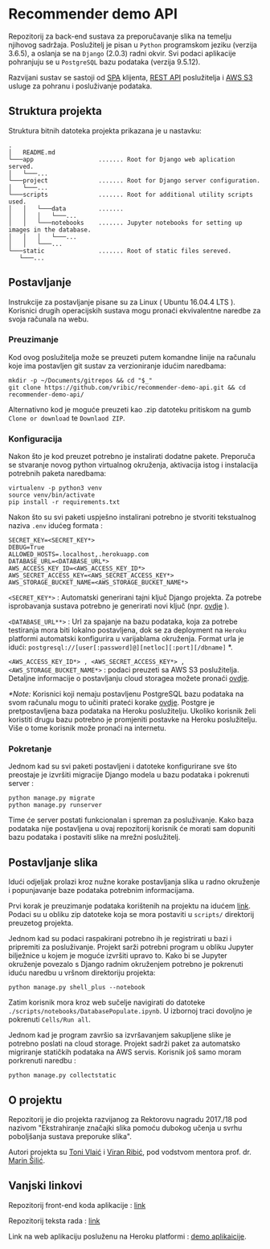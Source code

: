 # Recommender demo API

Repozitorij za back-end sustava za preporučavanje slika na temelju njihovog sadržaja. Poslužitelj je pisan u `Python` programskom jeziku (verzija 3.6.5), a oslanja se na `Django` (2.0.3) radni okvir. Svi podaci aplikacije pohranjuju se u `PostgreSQL` bazu podataka (verzija 9.5.12).

Razvijani sustav se sastoji od [SPA](https://en.wikipedia.org/wiki/Single-page_application "Single Page Application") klijenta,
[REST API](https://en.wikipedia.org/wiki/Representational_state_transfer "Representational state transfer") poslužitelja i [AWS S3](https://aws.amazon.com/s3/ "Amazon Web Services Simple Storage Service") usluge za pohranu i posluživanje podataka.

## Struktura projekta
 
 Struktura bitnih datoteka projekta prikazana je u nastavku: 
 
 ```
 .
│   README.md
└───app                  ....... Root for Django web aplication served.
│   └───...         
└───project              ....... Root for Django server configuration.
│   └───...         
└───scripts              ....... Root for additional utility scripts used.
│   │   └───data         ....... 
│   │   │   └───...
│   │   └───notebooks    ....... Jupyter notebooks for setting up images in the database.
│   │   │   └───...
│   │   └───...
└───static               ....... Root of static files sereved.
    └───...         
 ```

## Postavljanje

Instrukcije za postavljanje pisane su za Linux ( Ubuntu 16.04.4 LTS ). Korisnici drugih operacijskih sustava mogu pronaći ekvivalentne naredbe za svoja računala na webu.

### Preuzimanje 

Kod ovog poslužitelja može se preuzeti putem komandne linije na računalu koje ima postavljen git sustav za verzioniranje idućim naredbama: 

```
mkdir -p ~/Documents/gitrepos && cd "$_"
git clone https://github.com/vribic/recommender-demo-api.git && cd recommender-demo-api/
```

Alternativno kod je moguće preuzeti kao .zip datoteku pritiskom na gumb `Clone or download` te `Downlaod ZIP`.

### Konfiguracija

Nakon što je kod preuzet potrebno je instalirati dodatne pakete. Preporuča se stvaranje novog python virtualnog okruženja, aktivacija istog i instalacija potrebnih paketa naredbama:

```
virtualenv -p python3 venv
source venv/bin/activate
pip install -r requirements.txt
```

Nakon što su svi paketi uspješno instalirani potrebno je stvoriti tekstualnog naziva `.env` idućeg formata : 

```
SECRET_KEY=<SECRET_KEY*>
DEBUG=True
ALLOWED_HOSTS=.localhost,.herokuapp.com
DATABASE_URL=<DATABASE_URL*>
AWS_ACCESS_KEY_ID=<AWS_ACCESS_KEY_ID*>
AWS_SECRET_ACCESS_KEY=<AWS_SECRET_ACCESS_KEY*>
AWS_STORAGE_BUCKET_NAME=<AWS_STORAGE_BUCKET_NAME*>
```

`<SECRET_KEY*>` : Automatski generirani tajni ključ Django projekta. Za potrebe isprobavanja sustava potrebno je generirati novi ključ (npr. [ovdje](https://www.miniwebtool.com/django-secret-key-generator/) ).

`<DATABASE_URL**>` : Url za spajanje na bazu podataka, koja za potrebe testiranja mora biti lokalno postavljena, dok se za deployment na `Heroku` platformi automatski konfigurira u varijablama okruženja. Format urla je idući: `postgresql://[user[:password]@][netloc][:port][/dbname]` \*.

`<AWS_ACCESS_KEY_ID*> , <AWS_SECRET_ACCESS_KEY*> , <AWS_STORAGE_BUCKET_NAME*>` : podaci preuzeti sa AWS S3 poslužitelja. Detaljne informacije o postavljanju cloud storagea možete pronaći [ovdje](https://simpleisbetterthancomplex.com/tutorial/2017/08/01/how-to-setup-amazon-s3-in-a-django-project.html). 

*\*Note:* Korisnici koji nemaju postavljenu PostgreSQL bazu podataka na svom računalu mogu to učiniti prateći korake [ovdje](https://www.digitalocean.com/community/tutorials/how-to-install-and-use-postgresql-on-ubuntu-16-04). Postgre je pretpostavljena baza podataka na Heroku poslužitelju. Ukoliko korisnik želi koristiti drugu bazu potrebno je promjeniti postavke na Heroku poslužitelju. Više o tome korisnik može pronaći na internetu. 


### Pokretanje

Jednom kad su svi paketi postavljeni i datoteke konfigurirane sve što preostaje je izvršiti migracije Django modela u bazu podataka i pokrenuti server : 

```
python manage.py migrate
python manage.py runserver
```

Time će server postati funkcionalan i spreman za posluživanje. Kako baza podataka nije postavljena u ovaj repozitorij korisnik će morati sam dopuniti bazu podataka i postaviti slike na mrežni poslužitelj. 


## Postavljanje slika

Idući odjeljak prolazi kroz nužne korake postavljanja slika u radno okruženje i popunjavanje baze podataka potrebnim informacijama. 

Prvi korak je preuzimanje podataka korištenih na projektu na idućem [link]( http://test-bucket-vribic.s3.amazonaws.com/django-project/scripts/data.zip). Podaci su u obliku zip datoteke koja se mora postaviti u `scripts/` direktorij preuzetog projekta.

Jednom kad su podaci raspakirani potrebno ih je registrirati u bazi i pripremiti za posluživanje. Projekt sarži potrebni program u obliku Jupyter bilježnice u kojem je moguće izvršiti upravo to. Kako bi se Jupyter okruženje povezalo s Django radnim okruženjem potrebno je pokrenuti iduću naredbu u vršnom direktoriju projekta: 

`python manage.py shell_plus --notebook`

Zatim korisnik mora kroz web sučelje navigirati do datoteke `./scripts/notebooks/DatabasePopulate.ipynb`. U izbornoj traci dovoljno je pokrenuti `Cells/Run all`.

Jednom kad je program završio sa izvršavanjem sakupljene slike je potrebno poslati na cloud storage. Projekt sadrži paket za automatsko migriranje statičkih podataka na AWS servis. Korisnik još samo moram porkrenuti naredbu : 

`python manage.py collectstatic`

## O projektu

Repozitorij je dio projekta razvijanog za Rektorovu nagradu 2017./18 pod nazivom "Ekstrahiranje značajki slika pomoću dubokog učenja u svrhu poboljšanja sustava preporuke slika".

Autori projekta su [Toni Vlaić](https://github.com/Mungosin) i [Viran Ribić](https://github.com/vribic), pod vodstvom mentora prof. dr. [Marin Šilić](https://www.fer.unizg.hr/marin.silic). 

## Vanjski linkovi

Repozitorij front-end koda aplikacije : [link](https://github.com/vribic/recommender-demo)

Repozitorij teksta rada : [link](https://github.com/Mungosin/Rektorova)

Link na web aplikaciju posluženu na Heroku platformi : [demo aplikaicije](https://recommender-demo.herokuapp.com).
